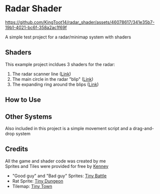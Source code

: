 # Radar Shader
https://github.com/KingToot14/radar_shader/assets/46078617/341e35b7-19b1-4021-bc6f-358a2ac1f69f

A simple test project for a radar/minimap system with shaders

## Shaders
This example project incldues 3 shaders for the radar:
1. The radar scanner line ([Link](https://godotshaders.com/shader/radar-scanner))
2. The main circle in the radar "blip" ([Link](https://godotshaders.com/shader/radar-blip))
3. The expanding ring around the blips ([Link](https://godotshaders.com/shader/radar-blip-ring))

## How to Use

## Other Systems
Also included in this project is a simple movement script and a drag-and-drop system 

## Credits
All the game and shader code was created by me\
Sprites and Tiles were provided for free by [Kenney](https://kenney.nl)
 - "Good guy" and "Bad guy" Sprites: [Tiny Battle](https://kenney.nl/assets/tiny-battle)
 - Rat Sprite: [Tiny Dungeon](https://kenney.nl/assets/tiny-dungeon)
 - Tilemap: [Tiny Town](https://kenney.nl/assets/tiny-town)

